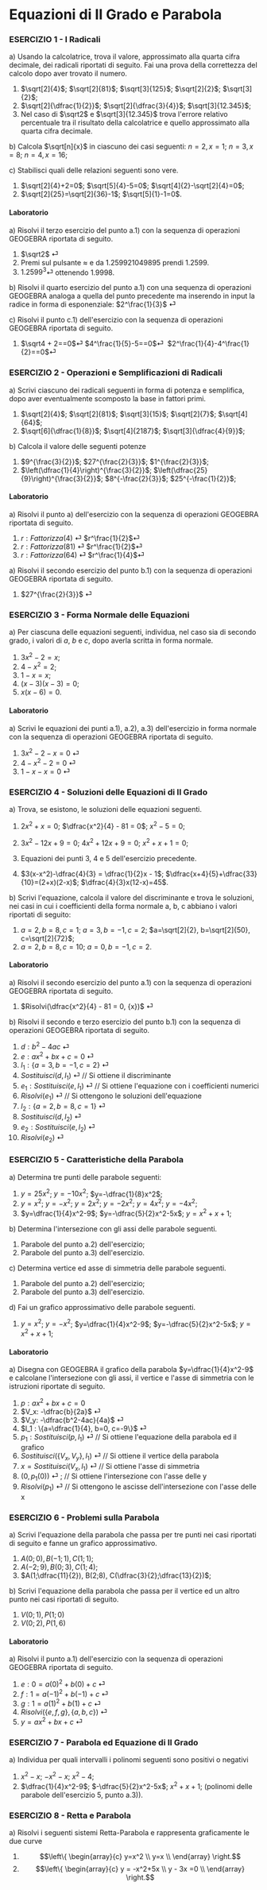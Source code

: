 
# Equazioni di II Grado e Parabola

### ESERCIZIO 1 - I Radicali

a) Usando la calcolatrice, trova il valore, approssimato alla quarta cifra decimale, dei radicali riportati di seguito. Fai una prova della correttezza del calcolo dopo aver trovato il numero.

1. $\sqrt[2]{4}$;   $\sqrt[2]{81}$;   $\sqrt[3]{125}$;   $\sqrt[2]{2}$;   $\sqrt[3]{2}$;
2. $\sqrt[2]{\dfrac{1}{2}}$;   $\sqrt[2]{\dfrac{3}{4}}$;   $\sqrt[3]{12.345}$;
3. Nel caso di $\sqrt2$ e $\sqrt[3]{12.345}$ trova l'errore relativo percentuale tra il risultato della calcolatrice e quello approssimato alla quarta cifra decimale.

b) Calcola $\sqrt[n]{x}$ in ciascuno dei casi seguenti:  $n=2, x=1$;   $n=3, x=8$;   $n=4, x=16$; 

c) Stabilisci quali delle relazioni seguenti sono vere.

1. $\sqrt[2]{4}+2=0$;  $\sqrt[5]{4}-5=0$;  $\sqrt[4]{2}-\sqrt[2]{4}=0$; 
2. $\sqrt[2]{25}=\sqrt[2]{36}-1$;  $\sqrt[5]{1}-1=0$.

#### Laboratorio

a) Risolvi il terzo esercizio del punto a.1) con la sequenza di operazioni GEOGEBRA riportata di seguito.

1. $\sqrt2$ &#9166; 
2. Premi sul pulsante $\approx$ e da $1.259921049895$ prendi $1.2599$.
3. $1.2599^3$&#9166; ottenendo $1.9998$.

b) Risolvi il quarto esercizio del punto a.1) con una sequenza di operazioni GEOGEBRA analoga a quella del punto precedente ma inserendo in input la radice in forma di esponenziale:  $2^\frac{1}{3}$ &#9166; 

c) Risolvi il punto c.1) dell'esercizio con la sequenza di operazioni GEOGEBRA riportata di seguito.

1. $\sqrt4 + 2==0$&#9166;    $4^\frac{1}{5}-5==0$&#9166;    $2^\frac{1}{4}-4^\frac{1}{2}==0$&#9166; 



### ESERCIZIO 2 - Operazioni e Semplificazioni di Radicali

a) Scrivi ciascuno dei radicali seguenti in forma di potenza e semplifica, dopo aver eventualmente scomposto la base in fattori primi. 

1. $\sqrt[2]{4}$;   $\sqrt[2]{81}$;   $\sqrt[3]{15}$;   $\sqrt[2]{7}$;   $\sqrt[4]{64}$;
2. $\sqrt[6]{\dfrac{1}{8}}$;   $\sqrt[4]{2187}$;   $\sqrt[3]{\dfrac{4}{9}}$;

b) Calcola il valore delle seguenti potenze

1. $9^{\frac{3}{2}}$;    $27^{\frac{2}{3}}$;    $1^{\frac{2}{3}}$;    
2. $\left(\dfrac{1}{4}\right)^{\frac{3}{2}}$;    $\left(\dfrac{25}{9}\right)^{\frac{3}{2}}$;    $8^{-\frac{2}{3}}$;    $25^{-\frac{1}{2}}$;

#### Laboratorio

a) Risolvi il punto a) dell'esercizio con la sequenza di operazioni GEOGEBRA riportata di seguito.

1. $r: Fattorizza(4)$ &#9166;    $r^\frac{1}{2}$&#9166; 
2. $r: Fattorizza(81)$ &#9166;    $r^\frac{1}{2}$&#9166; 
3. $r: Fattorizza(64)$ &#9166;    $r^\frac{1}{4}$&#9166; 

a) Risolvi il secondo esercizio del punto b.1) con la sequenza di operazioni GEOGEBRA riportata di seguito.

1. $27^{\frac{2}{3}}$  &#9166; 



### ESERCIZIO 3 - Forma Normale delle Equazioni

a) Per ciascuna delle equazioni seguenti, individua, nel caso sia di secondo grado, i valori di $a$, $b$ e $c$, dopo averla scritta in forma normale.

1. $3x^2-2 = x$;  
2. $4-x^2 = 2$;  
3. $1-x=x$;
4. $(x-3)(x-3)=0$;
5. $x(x-6)=0$.

#### Laboratorio

a) Scrivi le equazioni dei punti a.1), a.2), a.3) dell'esercizio in forma normale con la sequenza di operazioni GEOGEBRA riportata di seguito.

1. $3x^2-2 - x=0$ &#9166; 
2. $4-x^2 - 2 = 0$ &#9166; 
3. $1 - x - x = 0$ &#9166; 



### ESERCIZIO 4 - Soluzioni delle Equazioni di II Grado

a) Trova, se esistono, le soluzioni delle equazioni seguenti.

1. $2x^2 + x = 0$;   $\dfrac{x^2}{4} - 81 = 0$;   $x^2 -5 = 0$;

2. $3x^2 - 12x + 9 = 0$;   $4x^2 + 12x + 9 = 0$;   $x^2 + x + 1 = 0$;
3. Equazioni dei punti 3, 4 e 5 dell'esercizio precedente.
4. $3(x-x^2)-\dfrac{4}{3} = \dfrac{1}{2}x - 1$;   $\dfrac{x+4}{5}+\dfrac{33}{10}=(2+x)(2-x)$;   $\dfrac{4}{3}x(12-x)=45$.

b) Scrivi l'equazione, calcola il valore del discriminante e trova le soluzioni, nei casi in cui i coefficienti della forma normale a, b, c abbiano i valori riportati di seguito:

1. $a=2, b=8, c=1$;   $a=3, b=-1, c=2$;   $a=\sqrt[2]{2}, b=\sqrt[2]{50}, c=\sqrt[2]{72}$;
2. $a=2, b=8, c=10$;   $a=0, b=-1, c=2$.

#### Laboratorio

a) Risolvi il secondo esercizio del punto a.1) con la sequenza di operazioni GEOGEBRA riportata di seguito.

1. $Risolvi(\dfrac{x^2}{4} - 81 = 0, {x})$ &#9166; 

b) Risolvi il secondo e terzo esercizio del punto b.1) con la sequenza di operazioni GEOGEBRA riportata di seguito.

1. $d : b^2-4ac$  &#9166;
2. $e: ax^2 +bx +c = 0$  &#9166;
3. $l_1: \{a=3, b=-1, c=2\}$  &#9166;
4. $Sostituisci(d, l_1)$  &#9166;						       // Si ottiene il discriminante
5. $e_1: Sostituisci(e,l_1)$  &#9166;						// Si ottiene l'equazione con i coefficienti numerici
6. $Risolvi(e_1)$  &#9166;									      // Si ottengono le soluzioni dell'equazione
7. $l_2: \{a=2, b=8, c=1\}$  &#9166;
8. $Sostituisci(d, l_2)$  &#9166;
9. $e_2: Sostituisci(e,l_2)$  &#9166;	
10. $Risolvi(e_2)$  &#9166;	



### ESERCIZIO 5 - Caratteristiche della Parabola

a) Determina tre punti delle parabole seguenti:

1. $y=25x^2$;   $y=-10x^2$;   $y=-\dfrac{1}{8}x^2$;
2. $y = x^2$;   $y = -x^2$;   $y = 2x^2$;   $y = -2x^2$;   $y = 4x^2$;   $y = -4x^2$; 
3. $y=\dfrac{1}{4}x^2-9$;   $y=-\dfrac{5}{2}x^2-5x$;   $y=x^2+x+1$;

b) Determina l'intersezione con gli assi delle parabole seguenti.

1. Parabole del punto a.2) dell'esercizio;
2. Parabole del punto a.3) dell'esercizio.

c) Determina vertice ed asse di simmetria delle parabole seguenti.

1. Parabole del punto a.2) dell'esercizio;
2. Parabole del punto a.3) dell'esercizio.

d) Fai un grafico approssimativo delle parabole seguenti.

1. $y = x^2$​;   $y = -x^2$​;   $y=\dfrac{1}{4}x^2-9$;   $y=-\dfrac{5}{2}x^2-5x$;   $y=x^2+x+1$;

#### Laboratorio

a) Disegna con GEOGEBRA il grafico della parabola $y=\dfrac{1}{4}x^2-9$ e calcolane l'intersezione con gli assi, il vertice e l'asse di simmetria con le istruzioni riportate di seguito.

1. $p: ax^2 +bx +c = 0$ 
2. $V_x: -\dfrac{b}{2a}$ &#9166; 
3. $V_y: -\dfrac{b^2-4ac}{4a}$ &#9166; 
4. $l_1 : \{a=\dfrac{1}{4}, b=0, c=-9\}$ &#9166; 
5. $p_1: Sostituisci(p, l_1)$ &#9166; 						// Si ottiene l'equazione della parabola ed il grafico
6. $Sostituisci(\{V_x, V_y\}, l_1)$ &#9166;  				  // Si ottiene il vertice della parabola
7. $x = Sostituisci(V_x, l_1)$ &#9166;  				   // Si ottiene l'asse di simmetria
8. $(0, p_1(0))$ &#9166; ;  				   			            // Si ottiene l'intersezione con l'asse delle y
9. $Risolvi(p_1)$ &#9166;  				  					   // Si ottengono le ascisse dell'intersezione con l'asse delle x




### ESERCIZIO 6 - Problemi sulla Parabola

a) Scrivi l'equazione della parabola che passa per tre punti nei casi riportati di seguito e fanne un grafico approssimativo.

1. $A(0;0), B(-1;1), C(1;1)$;
2. $A(-2;9), B(0;3), C(1;4)$;
3. $A(1;\dfrac{11}{2}), B(2;8), C(\dfrac{3}{2};\dfrac{13}{2})$;

b) Scrivi l'equazione della parabola che passa per il vertice ed un altro punto nei casi riportati di seguito.

1. $V(0;1), P(1;0)$
2. $V(0;2), P(1,6)$

#### Laboratorio

a) Risolvi il punto a.1) dell'esercizio con la sequenza di operazioni GEOGEBRA riportata di seguito.

1. $e: 0 = a(0)^2+b(0)+c$   &#9166; 
2. $f: 1 = a(-1)^2+b(-1)+c$   &#9166;
3. $g: 1 = a(1)^2+b(1)+c$   &#9166;
4. $Risolvi(\{e,f,g\},\{a,b,c\})$ &#9166;  
5. $y= ax^2 + bx+c$ &#9166;  



### ESERCIZIO 7 - Parabola ed Equazione di II Grado

a) Individua per quali intervalli i polinomi seguenti sono positivi o negativi

1. $x^2-x$;   $-x^2-x$;   $x^2-4$; 
2. $\dfrac{1}{4}x^2-9$;   $-\dfrac{5}{2}x^2-5x$;   $x^2+x+1$; (polinomi delle parabole dell'esercizio 5, punto a.3)).



### ESERCIZIO 8 - Retta e Parabola

a) Risolvi i seguenti sistemi Retta-Parabola e rappresenta graficamente le due curve

1. $$\left\{  
   \begin{array}{c} 
   y=x^2 \\  
   y=x \\   
   \end{array} 
   \right.$$
2. $$\left\{  
   \begin{array}{c} 
   y = -x^2+5x \\  
   y - 3x =0 \\   
   \end{array} 
   \right.$$



